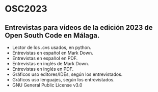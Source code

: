 # OSC2023
## Entrevistas para vídeos de la edición 2023 de Open South Code en Málaga.
- Lector de los .cvs usados, en python.
- Entrevistas en español en Mark Down.
- Entrevistas en español en PDF.
- Entrevistas en inglés de Mark Down.
- Entrevistas en inglés en PDF.
- Gráficos uso editores/IDEs, según los entrevistados.
- Gráficos uso lenguajes, según los entrevistados.
- GNU General Public License v3.0
